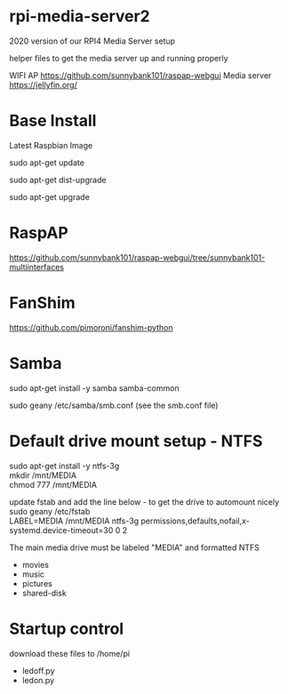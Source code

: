 # rpi-media-server2

2020 version of our RPI4 Media Server setup

helper files to get the media server up and running properly

WIFI AP         https://github.com/sunnybank101/raspap-webgui
Media server    https://jellyfin.org/



# Base Install

Latest Raspbian Image

sudo apt-get update

sudo apt-get dist-upgrade

sudo apt-get upgrade

# RaspAP
https://github.com/sunnybank101/raspap-webgui/tree/sunnybank101-multiinterfaces

# FanShim
https://github.com/pimoroni/fanshim-python

# Samba
sudo apt-get install -y samba samba-common

sudo geany /etc/samba/smb.conf    (see the smb.conf file)

# Default drive mount setup - NTFS
sudo apt-get install -y ntfs-3g<br>
mkdir /mnt/MEDIA<br>
chmod 777 /mnt/MEDIA<br>

update fstab and add the line below - to get the drive to automount nicely<br>
sudo geany /etc/fstab<br>
LABEL=MEDIA      /mnt/MEDIA ntfs-3g    permissions,defaults,nofail,x-systemd.device-timeout=30        0       2

The main media drive must be labeled "MEDIA" and formatted NTFS<br>
- movies<br>
- music<br>
- pictures<br>
- shared-disk<br>

# Startup control
download these files to /home/pi
- ledoff.py
- ledon.py


